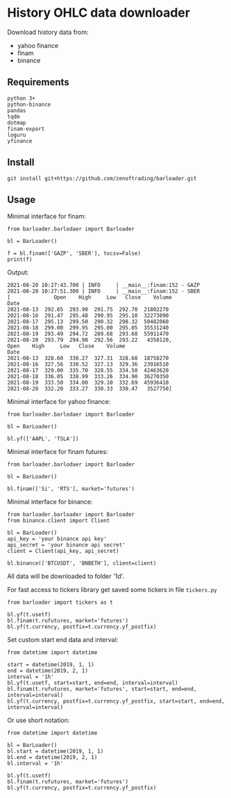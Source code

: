# History OHLC data downloader

Download history data from:
- yahoo finance
- finam
- binance

## Requirements

```
python 3+
python-binance
pandas
tqdm
dotmap
finam-export
loguru
yfinance
```

## Install

```
git install git+https://github.com/zenoftrading/barloader.git
```

## Usage

Minimal interface for finam:

```
from barloader.barlodaer import Barloader

bl = BarLoader()
   
f = bl.finam(['GAZP', 'SBER'], tocsv=False)
print(f)
```

Output:

```
2021-08-20 10:27:43.700 | INFO     | __main__:finam:152 - GAZP
2021-08-20 10:27:51.300 | INFO     | __main__:finam:152 - SBER
[              Open    High     Low   Close    Volume
Date                                                
2021-08-13  292.65  293.90  291.75  292.70  21802270
2021-08-16  291.47  295.48  290.95  295.10  32273890
2021-08-17  295.13  299.50  290.32  298.32  50482060
2021-08-18  299.00  299.95  295.00  295.05  35531240
2021-08-19  293.49  294.72  289.68  293.68  55911470
2021-08-20  293.79  294.90  292.56  293.22   4358120,               Open    High     Low   Close    Volume
Date                                                
2021-08-13  328.60  330.27  327.31  328.68  18758270
2021-08-16  327.56  330.52  327.13  329.36  23916510
2021-08-17  329.00  335.70  328.55  334.50  42463620
2021-08-18  336.05  338.99  333.26  334.90  36270350
2021-08-19  333.50  334.00  329.10  332.69  45936410
2021-08-20  332.20  333.27  330.33  330.47   3527750]
```

Minimal interface for yahoo finance:

```
from barloader.barlodaer import Barloader

bl = BarLoader()

bl.yf(['AAPL', 'TSLA'])
```

Minimal interface for finam futures:

```
from barloader.barlodaer import Barloader

bl = BarLoader()

bl.finam(['Si', 'RTS'], market='futures')
```

Minimal interface for binance:

```
from barloader.barloader import Barloader
from binance.client import Client

bl = BarLoader()
api_key = 'your binance api key'
api_secret = 'your binance api secret'
client = Client(api_key, api_secret)

bl.binance(['BTCUSDT', 'BNBETH'], client=client)
```

All data will be downloaded to folder '1d'.

For fast access to tickers library get saved some tickers in file `tickers.py`

```
from barloader import tickers as t

bl.yf(t.usetf)
bl.finam(t.rufutures, market='futures')
bl.yf(t.currency, postfix=t.currency.yf_postfix)
```

Set custom start end data and interval:

```
from datetime import datetime

start = datetime(2019, 1, 1)
end = datetime(2019, 2, 1)
interval = '1h'
bl.yf(t.usetf, start=start, end=end, interval=interval)
bl.finam(t.rufutures, market='futures', start=start, end=end, interval=interval)
bl.yf(t.currency, postfix=t.currency.yf_postfix, start=start, end=end, interval=interval)
```

Or use short notation:

```
from datetime import datetime

bl = BarLoader()
bl.start = datetime(2019, 1, 1)
bl.end = datetime(2019, 2, 1)
bl.interval = '1h'

bl.yf(t.usetf)
bl.finam(t.rufutures, market='futures')
bl.yf(t.currency, postfix=t.currency.yf_postfix)
```
